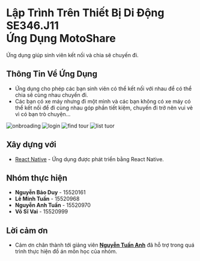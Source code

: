 # Lập Trình Trên Thiết Bị Di Động SE346.J11 <br> Ứng Dụng MotoShare
Ứng dụng giúp sinh viên kết nối và chia sẽ chuyến đi.

## Thông Tin Về Ứng Dụng

- Ứng dụng cho phép các bạn sinh viên có thể kết nối với nhau để có thể chia sẽ cùng nhau chuyến đi.
- Các bạn có xe máy nhưng đi một mình và các bạn không có xe máy có thể kết nối để đi cùng nhau góp phần tiết kiệm, chuyến đi trở nên vui vẻ vì có bạn trò chuyện... 

![onbroading](https://lh5.googleusercontent.com/jPhv8xFI5diippQFeecFqiuZwuGNI0Z_K8XLqckst-AsFH8eGHEg5fjNb-773Lbpe1W2d2s2LFcs5BKQ8p3u=w1366-h636)
![login](https://lh6.googleusercontent.com/iPsmVlRO0_uFd9tXxXTOGEMPZnoUUFProBYlA-LYCkX0CHOaD9wUxnnbQFk2cVigYeU4pOcXv3-UX3O-rNNt=w1366-h636)
![find tour](https://lh6.googleusercontent.com/SfMjUBrBdHBjyBuT_j2FWxOtgJnVeXIV3GiCagpXgYvu4DWoQ0CAqRSyGA3FlzbRu9MX3qsMOzrJX4owTjc8=w1366-h636) 
![list tuor](https://lh6.googleusercontent.com/j5uWq26TuNv2EXXPt19cM5ZQLzM9el21JQsV2zQMceQZ4ktKF5BemCx60QWgq4m1wV7BqR855yVSVHQjPKnH=w1366-h636)

## Xây dựng với

* [React Native](https://facebook.github.io/react-native/) - Ứng dụng được phát triển bằng React Native.

## Nhóm thực hiện

* **Nguyễn Bảo Duy** - 15520161
* **Lê Minh Tuấn** - 15520968
* **Nguyễn Anh Tuấn**	- 15520970
* **Võ Sĩ Vai** - 15520999

## Lời cảm ơn
* Cảm ơn chân thành tới giảng viên **[Nguyễn Tuấn Anh](https://github.com/anhhna/)** đã hỗ trợ trong quá trình thực hiện đồ án môn học của nhóm.
